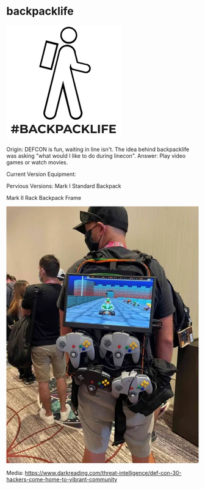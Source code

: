 # backpacklife

![bpl-logo](https://github.com/b6lindsley/backpacklife/blob/main/bpl-logo-git.png)

Origin:
DEFCON is fun, waiting in line isn't. The idea behind backpacklife was asking "what would I like to do during linecon". Answer: Play video games or watch movies.  


Current Version Equipment:

Pervious Versions:
Mark I
Standard Backpack




Mark II
Rack Backpack Frame


![markII](https://github.com/b6lindsley/backpacklife/blob/main/brad_lindsley_line_con_bag.jpg)

Media:
https://www.darkreading.com/threat-intelligence/def-con-30-hackers-come-home-to-vibrant-community
